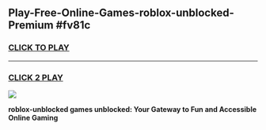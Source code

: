 
## Play-Free-Online-Games-roblox-unblocked-Premium #fv81c
<h3>
<a href="https://premium.freeplayer.one?title=roblox-unblocked&ref=8M">CLICK TO PLAY</a></h3>
<hr>

<h3>
<a href="https://premium.freeplayer.one?title=roblox-unblocked&ref=8M">CLICK 2 PLAY</a>
  
</h3>

<a href="https://premium.freeplayer.one?title=roblox-unblocked&ref=8M"><img src="https://clearcache.store/games.png"></a>


**roblox-unblocked games unblocked: Your Gateway to Fun and Accessible Online Gaming**
